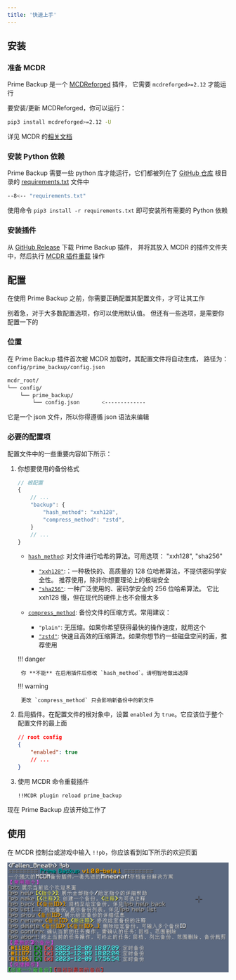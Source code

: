 ```yaml
---
title: '快速上手'
---
```


## 安装

### 准备 MCDR

Prime Backup 是一个 [MCDReforged](https://github.com/Fallen-Breath/MCDReforged) 插件，
它需要 `mcdreforged>=2.12` 才能运行

要安装/更新 MCDReforged，你可以运行：

```bash
pip3 install mcdreforged>=2.12 -U
```

详见 MCDR 的[相关文档](https://mcdreforged.readthedocs.io/en/latest/quick_start.html)

### 安装 Python 依赖

Prime Backup 需要一些 python 库才能运行，它们都被列在了
[GitHub 仓库](https://github.com/TISUnion/PrimeBackup) 根目录的 [requirements.txt](https://github.com/TISUnion/PrimeBackup/blob/master/requirements.txt) 文件中

```bash title="requirements.txt"
--8<-- "requirements.txt"
```

使用命令 `pip3 install -r requirements.txt` 即可安装所有需要的 Python 依赖

### 安装插件

从 [GitHub Release](https://github.com/TISUnion/PrimeBackup/releases) 下载 Prime Backup 插件，
并将其放入 MCDR 的插件文件夹中，然后执行 [MCDR 插件重载](https://mcdreforged.readthedocs.io/zh-cn/latest/command.html#hot-reloads) 操作

## 配置

在使用 Prime Backup 之前，你需要正确配置其配置文件，才可让其工作

别着急，对于大多数配置选项，你可以使用默认值。
但还有一些选项，是需要你配置一下的

### 位置

在 Prime Backup 插件首次被 MCDR 加载时，其配置文件将自动生成，
路径为：`config/prime_backup/config.json`

```bash
mcdr_root/
└── config/
    └── prime_backup/
        └── config.json       <-------------
```

它是一个 json 文件，所以你得遵循 json 语法来编辑

### 必要的配置项

配置文件中的一些重要内容如下所示：

1. 你想要使用的备份格式

    ```js
    // 根配置
    {
        // ...
        "backup": {
            "hash_method": "xxh128",
            "compress_method": "zstd",
        }
        // ...
    }
    ```
   
    - [`hash_method`](config.zh.md#hash_method): 对文件进行哈希的算法。可用选项： "xxh128", "sha256"

        - [`"xxh128"`](https://github.com/Cyan4973/xxHash):：一种极快的、高质量的 128 位哈希算法，不提供密码学安全性。
          推荐使用，除非你想要理论上的极端安全
        - [`"sha256"`](https://en.wikipedia.org/wiki/SHA-2): 一种广泛使用的、密码学安全的 256 位哈希算法。
          它比 xxh128 慢，但在现代的硬件上也不会慢太多

    - [`compress_method`](config.zh.md#compress_method): 备份文件的压缩方式。常用建议：

        - `"plain"`: 无压缩。如果你希望获得最快的操作速度，就用这个
        - [`"zstd"`](https://github.com/facebook/zstd): 快速且高效的压缩算法。如果你想节约一些磁盘空间的画，推荐使用
    
    !!! danger
    
        你 **不能** 在启用插件后修改 `hash_method`。请明智地做出选择
    
    !!! warning

        更改 `compress_method` 只会影响新备份中的新文件

2. 启用插件。在配置文件的根对象中，设置 `enabled` 为 `true`。它应该位于整个配置文件的最上面

    ```json
    // root config
    {
        "enabled": true
        // ...
    }
    ```

3. 使用 MCDR 命令重载插件

    ```text
    !!MCDR plugin reload prime_backup
    ```

现在 Prime Backup 应该开始工作了

## 使用

在 MCDR 控制台或游戏中输入 `!!pb`，你应该看到如下所示的欢迎页面

![welcome](img/welcome.zh.png)
